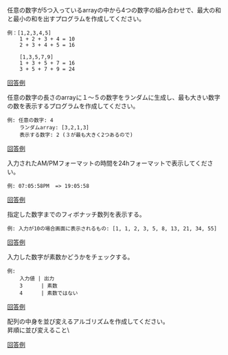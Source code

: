 任意の数字が5つ入っているarrayの中から4つの数字の組み合わせで、最大の和と最小の和を出すプログラムを作成してください。

```
例：[1,2,3,4,5]
    1 + 2 + 3 + 4 = 10
    2 + 3 + 4 + 5 = 16

    [1,3,5,7,9]
    1 + 3 + 5 + 7 = 16
    3 + 5 + 7 + 9 = 24
```

[回答例](responses/questionA1.js)

任意の数字の長さのarrayに１～５の数字をランダムに生成し、最も大きい数字の数を表示するプログラムを作成してください。

```
例: 任意の数字: 4
    ランダムarray: [3,2,1,3] 
    表示する数字: 2 (３が最も大きく2つあるので)
```

[回答例](responses/questionA2.js)

入力されたAM/PMフォーマットの時間を24hフォーマットで表示してください。

```
例: 07:05:58PM  => 19:05:58
```

[回答例](responses/questionA3.js)

指定した数字までのフィボナッチ数列を表示する。

```
例: 入力が10の場合画面に表示されるもの: [1, 1, 2, 3, 5, 8, 13, 21, 34, 55]
```

[回答例](responses/questionA4.js)

入力した数字が素数かどうかをチェックする。

```
例:  
    入力値 | 出力
    3      | 素数
    4      | 素数ではない
```

[回答例](responses/questionA5.js)

配列の中身を並び変えるアルゴリズムを作成してください。\
昇順に並び変えること\

[回答例](responses/questionA6.js)


